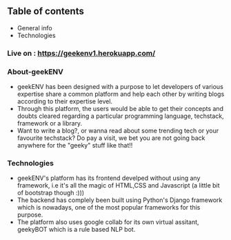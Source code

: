 ## Table of contents
* General info
* Technologies

### Live on  : https://geekenv1.herokuapp.com/

### About-geekENV

* geekENV has been designed with a purpose to let developers of various expertise share a common platform and help each other by writing blogs according to their expertise level.
* Through this platform, the users would be able to get their concepts and doubts cleared regarding a particular programming language, techstack, framework or a library.
* Want to write a blog?, or wanna read about some trending tech or your favourite techstack? Do pay a visit, we bet you are not going back anywhere for the "geeky" stuff like that!!

### Technologies
* geekENV's platform has its frontend develped without using any framework, i.e it's all the magic of HTML,CSS and Javascript (a little bit of bootstrap though :)))
* The backend has complely been built using Python's Django framework which is nowadays, one of the most popular frameworks for this purpose.
* The platform also uses google collab for its own virtual assitant, geekyBOT which is a rule based NLP bot.

